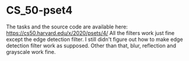 # CS_50-pset4
The tasks and the source code are available here: https://cs50.harvard.edu/x/2020/psets/4/
All the filters work just fine except the edge detection filter. I still didn't figure out how to make edge detection filter work as supposed. 
Other than that, blur, reflection and grayscale work fine.
